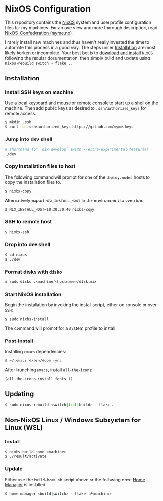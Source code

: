 # NixOS Configuration

This repository contains the [NixOS](https://nixos.org/) system and user profile
configuration files for my machines. For an overview and more thorough
description, read [NixOS: Confederation
(myme.no)](https://myme.no/posts/2022-06-14-nixos-confederation.html).

I rarely install new machines and thus haven't really invested the time to
automate this process in a good way. The steps under
[Installation](#installation-experimentalbroken) are most likely borken or
incomplete. Your best bet is to [download and
install](https://nixos.org/download.html#nixos-iso) `NixOS` following the
regular documentation, then simply [build and update](#updating) using
`nixos-rebuild switch --flake .`.

## Installation

### Install SSH keys on machine

Use a local keyboard and mouse or remote console to start up a shell on the
machine. Then add public keys as desired to `.ssh/authorized_keys` for remote
access.

``` bash
$ mkdir .ssh
$ curl -o .ssh/authorized_keys https://github.com/myme.keys
```

### Jump into dev shell

``` bash
# shorthand for `nix develop` (with --extra-experimental-features)
./dev
```

### Copy installation files to host

The following command will prompt for one of the `deploy.nodes` hosts to copy
the installation files to.

``` bash
$ nixbs-copy
```

Alternatively export `NIX_INSTALL_HOST` in the environment to override:

``` bash
$ NIX_INSTALL_HOST=10.20.30.40 nixbs-copy
```

### SSH to remote host

``` bash
$ nixbs-ssh
```

### Drop into dev shell

``` bash
$ cd nixos
$ ./dev
```

### Format disks with `disko`

``` bash
$ sudo disko ./machine/<hostname>/disk.nix
```

### Start NixOS installation

Begin the installation by invoking the install script, either on console or over
`SSH`:

``` bash
$ sudo nixbs-install
```

The command will prompt for a system profile to install.

### Post-install

Installing `emacs` dependencies:

``` bash
$ ~/.emacs.d/bin/doom sync
```

After launching `emacs`, install `all-the-icons`:

``` emacs-lisp
(all-the-icons-install-fonts t)
```

## Updating

``` bash
$ sudo nixos-rebuild <switch|test|build> --flake .
```

## Non-NixOS Linux / Windows Subsystem for Linux (WSL)

### Install

``` bash
$ nixbs-build-home <machine>
$ ./result/activate
```

### Update

Either use the `build-home.sh` script above or the following once [Home
Manager](https://github.com/nix-community/home-manager) is installed:

``` bash
$ home-manager <build|switch> --flake .#<machine>
```

